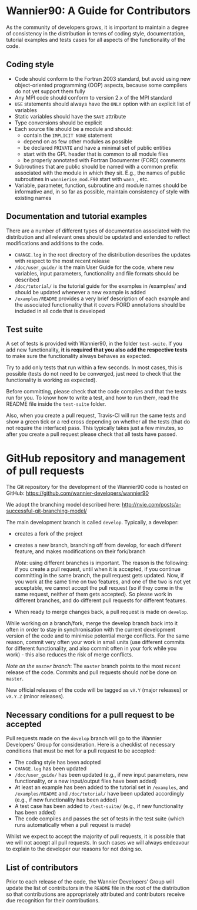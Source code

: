 # Wannier90: A Guide for Contributors

As the community of developers grows, it is important to maintain a degree of consistency in the distribution in terms of coding style, documentation, tutorial examples and tests cases for all aspects of the functionality of the code.

## Coding style
* Code should conform to the Fortran 2003 standard, but avoid using new object-oriented programming (OOP) aspects, because some compilers do not yet support them fully
* Any MPI code should conform to version 2.x of the MPI standard
* `USE` statements should always have the `ONLY` option with an explicit list of variables
* Static variables should have the `SAVE` attribute
* Type conversions should be explicit
* Each source file should be a module and should:
  - contain the `IMPLICIT NONE` statement
  - depend on as few other modules as possible
  - be declared `PRIVATE` and have a minimal set of public entities
  - start with the GPL header that is common to all module files
  - be properly annotated with Fortran Documenter (FORD) comments
* Subroutines that are public should be named with a common prefix associated with the module in which they sit. E.g., the names of public subroutines in `wannierise_mod.F90` start with `wann_`, etc.
* Variable, parameter, function, subroutine and module names should be informative and, in so far as possible, maintain consistency of style with existing names

## Documentation and tutorial examples
There are a number of different types of documentation associated with the distribution and all relevant ones should be updated and extended to reflect modifications and additions to the code.
* `CHANGE.log` in the root directory of the distribution describes the updates with respect to the most recent release
* `/doc/user_guide/` is the main User Guide for the code, where new variables, input parameters, functionality and file formats should be described
* `/doc/tutorial/` is the tutorial guide for the examples in /examples/ and should be updated whenever a new example is added
* `/examples/README` provides a very brief description of each example and the associated functionality that it covers
FORD annotations should be included in all code that is developed

## Test suite
A set of tests is provided with Wannier90, in the folder `test-suite`.
If you add new functionality, **it is required that you also add the respective tests** to make sure the functionality always behaves as expected.

Try to add only tests that run within a few seconds. In most cases, this is possible (tests do not need to be converged, just need to check that the functionality is working as expected).

Before committing, please check that the code compiles and that the tests run for you. To know how to write a test, and how to run them, read the README file inside the `test-suite` folder.

Also, when you create a pull request, Travis-CI will run the same tests and show a green tick or a red cross depending on whether all the tests (that do not require the interface) pass. This typically takes just a few minutes, so after you create a pull request please check that all tests have passed.

# GitHub repository and management of pull requests

The Git repository for the development of the Wannier90 code is hosted on GitHub:
https://github.com/wannier-developers/wannier90

We adopt the branching model described here:
http://nvie.com/posts/a-successful-git-branching-model/

The main development branch is called `develop`. Typically, a developer:
* creates a fork of the project
* creates a new branch, branching off from develop, for each different feature, and makes modifications on their fork/branch

  *Note*: using different branches is important. The reason is the following: if you create a pull request, until when it is accepted, if you continue committing in the same branch, the pull request gets updated. Now, if you work at the same time on two features, and one of the two is not yet acceptable, we cannot accept the pull request (so if they come in the same request, neither of them gets accepted). So please work in different branches, and do different pull requests for different features.
* When ready to merge changes back, a pull request is made on `develop`.

While working on a branch/fork, merge the develop branch back into it often in order to stay in synchronisation with the current development version of the code and to minimise potential merge conflicts. For the same reason, commit very often your work in small units (use different commits for different functionality, and also commit often in your fork while you work) - this also reduces the risk of merge conflicts.

*Note on the `master` branch*: The `master` branch points to the most recent release of the code. Commits and pull requests should *not* be done on `master`.

New official releases of the code will be tagged as `vX.Y` (major releases) or `vX.Y.Z` (minor releases).

## Necessary conditions for a pull request to be accepted
Pull requests made on the `develop` branch will go to the Wannier Developers' Group for consideration. Here is a checklist of necessary conditions that must be met for a pull request to be accepted:

* The coding style has been adopted
* `CHANGE.log` has been updated
* `/doc/user_guide/` has been updated (e.g., if new input parameters, new functionality, or a new input/output files have been added)
* At least an example has been added to the tutorial set in `/examples`, and `/examples/README` and `/doc/tutorial/` have been updated accordingly (e.g., if new functionality has been added)
* A test case has been added to `/test-suite/` (e.g., if new functionality has been added)
* The code compiles and passes the set of tests in the test suite (which runs automatically when a pull request is made)

Whilst we expect to accept the majority of pull requests, it is possible that we will not accept all pull requests. In such cases we will always endeavour to explain to the developer our reasons for not doing so.

## List of contributors
Prior to each release of the code, the Wannier Developers’ Group will update the list of contributors in the `README` file in the root of the distribution so that contributions are appropriately attributed and contributors receive due recognition for their contributions.
